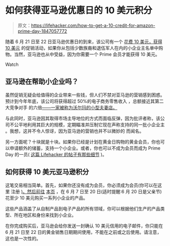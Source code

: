 # 如何获得亚马逊优惠日的 10 美元积分

> 原文：<https://lifehacker.com/how-to-get-a-10-credit-for-amazon-prime-day-1847057772>

随着 6 月 21 日至 22 日亚马逊优惠日的到来，该公司有一个 [花费 10 美元，获得 10 美元](https://www.amazon.com/b?asc_campaign=InlineText&asc_refurl=https://lifehacker.com/how-to-get-a-10-credit-for-amazon-prime-day-1847057772&asc_source=&language=en_US&linkCode=ll2&linkId=6a013ca1d8cc27804ded3720eeac66c6&node=17879387011&ref_=as_li_ss_tl&tag=kinjalifehackerlink-20) 的促销活动，如果你从包括少数族裔和退伍军人在内的小企业主名单中购物。当然，亚马逊也从中受益，因为你需要一个 Prime 会员才能获得 10 美元。

Watch

## 亚马逊在帮助小企业吗？

虽然促销无疑会给值得的企业带来一些钱，但人们不禁对亚马逊的营销感到困惑。预计到今年年底，该公司将获得超过 50%的电子商务零售收入 ，总额接近其第二大竞争对手 的六倍[——一家被称为沃尔玛的小型夫妻店。](https://fortune.com/2021/03/29/amazon-walmart-online-shopping-ecommerce/)

与此同时，亚马逊因其取得市场主导地位的方式而面临反弹，因为批评者称，该公司不公平地利用其巨大的规模，定期瞄准并压制它现在声称支持的同一批小企业主 。我想，这并不令人惊讶，因为亚马逊的营销也并不以微妙的 而闻名。

另一方面呢？十块就是十块。如果你已经是计划在黄金日购物的黄金会员，你也可以申请额外的储蓄，支持一个小企业。或者，你也可以不成为会员而成为 Prime Day 的一员( [这篇 Lifehacker 的帖子有那些细节](https://lifehacker.com/how-to-get-amazon-prime-day-deals-without-paying-for-a-1847021047) )。

## **如何获得 10 美元亚马逊积分**

这笔交易相当简单。首先，如果你还没有成为会员，你必须成为会员(你可以在这里 注册 [)。然后前往](http://amazon.com/prime?asc_campaign=InlineText&asc_refurl=https://lifehacker.com/how-to-get-a-10-credit-for-amazon-prime-day-1847057772&asc_source=&tag=kinjalifehackerlink-20) [本页](https://www.amazon.com/b?asc_campaign=InlineText&asc_refurl=https://lifehacker.com/how-to-get-a-10-credit-for-amazon-prime-day-1847057772&asc_source=&language=en_US&linkCode=ll2&linkId=6a013ca1d8cc27804ded3720eeac66c6&node=17879387011&ref_=as_li_ss_tl&tag=kinjalifehackerlink-20) ，在 6 月 7 日至 20 日(适时提醒:6 月 20 日是父亲节)花至少 10 美元购买一系列小企业的产品。

这些产品涵盖了从自制产品到电子产品的所有领域，你可以根据他们生产的产品类型、所在地区和身份来找到小企业。

在你完成购买后，亚马逊会给你发送一封确认 10 美元信用的电子邮件，你只能在 6 月 21 日至 22 日的黄金销售日期期间使用，不能在之前或之后使用。请注意，这也是一次性的。